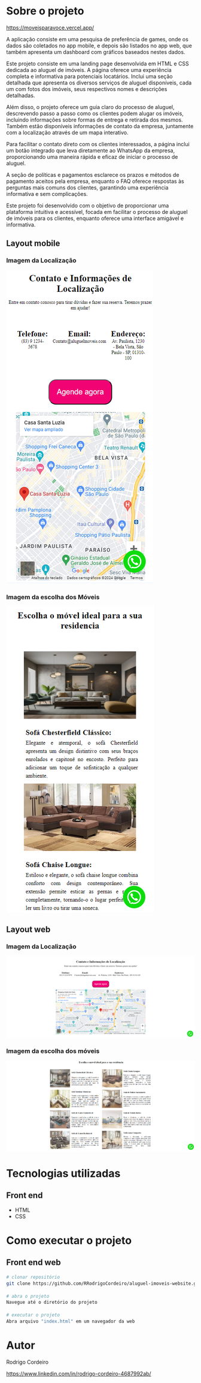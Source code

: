 
# Sobre o projeto

https://moveisparavoce.vercel.app/


A aplicação consiste em uma pesquisa de preferência de games, onde os dados são coletados no app mobile, e depois são listados no app web, que também apresenta um dashboard com gráficos baseados nestes dados.

Este projeto consiste em uma landing page desenvolvida em HTML e CSS dedicada ao aluguel de imóveis. A página oferece uma experiência completa e informativa para potenciais locatários. Inclui uma seção detalhada que apresenta os diversos serviços de aluguel disponíveis, cada um com fotos dos imóveis, seus respectivos nomes e descrições detalhadas.

Além disso, o projeto oferece um guia claro do processo de aluguel, descrevendo passo a passo como os clientes podem alugar os imóveis, incluindo informações sobre formas de entrega e retirada dos mesmos. Também estão disponíveis informações de contato da empresa, juntamente com a localização através de um mapa interativo.

Para facilitar o contato direto com os clientes interessados, a página inclui um botão integrado que leva diretamente ao WhatsApp da empresa, proporcionando uma maneira rápida e eficaz de iniciar o processo de aluguel.

A seção de políticas e pagamentos esclarece os prazos e métodos de pagamento aceitos pela empresa, enquanto o FAQ oferece respostas às perguntas mais comuns dos clientes, garantindo uma experiência informativa e sem complicações.

Este projeto foi desenvolvido com o objetivo de proporcionar uma plataforma intuitiva e acessível, focada em facilitar o processo de aluguel de imóveis para os clientes, enquanto oferece uma interface amigável e informativa.

## Layout mobile
### Imagem da Localização 

![Mobile 1](img/layoutMobile1.png)

### Imagem da escolha dos Móveis 

![Mobile 1](img/layoutMobile2.png) 


## Layout web
### Imagem da Localização 

![Web 1](img/layoutWeb1.png)

### Imagem da escolha dos móveis


![Web 1](img/layoutWeb2.png)



# Tecnologias utilizadas

## Front end
- HTML 
- CSS


# Como executar o projeto


## Front end web

```bash
# clonar repositório
git clone https://github.com/RRodrigoCordeiro/aluguel-imoveis-website.git

# abra o projeto
Navegue até o diretório do projeto

# executar o projeto
Abra arquivo "index.html" em um navegador da web
```

# Autor

Rodrigo Cordeiro

https://www.linkedin.com/in/rodrigo-cordeiro-4687992ab/
